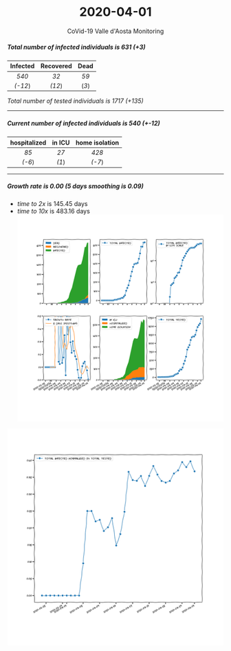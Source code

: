 <div align='center'>

# 2020-04-01
CoVid-19 Valle d'Aosta Monitoring
</div>

##### Total number of infected individuals is 631 (+3)
Infected | Recovered | Dead
:---: | :---: | :---:
*540* | *32* | *59*
*(-12*) | *(12*) | (*3*)

*Total number of tested individuals is 1717 (+135)*
***
##### Current number of infected individuals is 540 (+-12)
hospitalized | in ICU | home isolation
:---: | :---: | :---:
*85* |*27* |*428*
*(-6*) |*(1*) |*(-7*)
***
##### Growth rate is 0.00 (5 days smoothing is 0.09)
- *time to 2x* is 145.45 days
- *time to 10x* is 483.16 days
![stats][stats]

![infected_normalized][infected_normalized]

[stats]: stats_Valled'Aosta.png
[infected_normalized]: infected_normalized_Valled'Aosta.png

